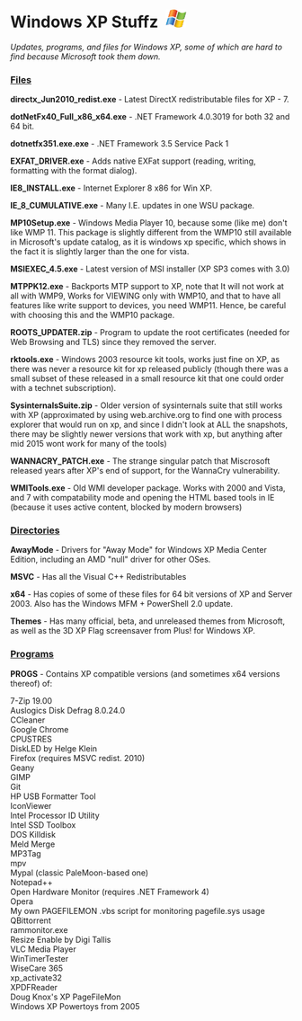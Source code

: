 # Windows XP Stuffz &nbsp;<img src="https://github.com/Alex313031/Windows-XP-Stuffz/blob/main/old/xp_flag.png" width="36">

*Updates, programs, and files for Windows XP, some of which are hard to find because Microsoft took them down.*

### <ins>Files</ins>

__directx_Jun2010_redist.exe__ - Latest DirectX redistributable files for XP - 7.

__dotNetFx40_Full_x86_x64.exe__ - .NET Framework 4.0.3019 for both 32 and 64 bit.

__dotnetfx351.exe.exe__ - .NET Framework 3.5 Service Pack 1

__EXFAT_DRIVER.exe__ - Adds native EXFat support (reading, writing, formatting with the format dialog).

__IE8_INSTALL.exe__ - Internet Explorer 8 x86 for Win XP.

__IE_8_CUMULATIVE.exe__ - Many I.E. updates in one WSU package.

__MP10Setup.exe__ - Windows Media Player 10, because some (like me) don't like WMP 11. This package is slightly different from the WMP10 still available in Microsoft's update catalog, as it is windows xp specific, which shows in the fact it is slightly larger than the one for vista.

__MSIEXEC_4.5.exe__ - Latest version of MSI installer (XP SP3 comes with 3.0)

__MTPPK12.exe__ - Backports MTP support to XP, note that It will not work at all with WMP9, Works for VIEWING only with WMP10, and that to have all features like write support to devices, you need WMP11. Hence, be careful with choosing this and the WMP10 package.

__ROOTS_UPDATER.zip__ - Program to update the root certificates (needed for Web Browsing and TLS) since they removed the server.

__rktools.exe__ - Windows 2003 resource kit tools, works just fine on XP, as there was never a resource kit for xp released publicly (though there was a small subset of these released in a small resource kit that one could order with a technet subscription).

__SysinternalsSuite.zip__ - Older version of sysinternals suite that still works with XP (approximated by using web.archive.org to find one with process explorer that would run on xp, and since I didn't look at ALL the snapshots, there may be slightly newer versions that work with xp, but anything after mid 2015 wont work for many of the tools)

__WANNACRY_PATCH.exe__ - The strange singular patch that Miscrosoft released years after XP's end of support, for the WannaCry vulnerability.

__WMITools.exe__ - Old WMI developer package. Works with 2000 and Vista, and 7 with compatability mode and opening the HTML based tools in IE (because it uses active content, blocked by modern browsers)

### <ins>Directories</ins>

__AwayMode__ - Drivers for "Away Mode" for Windows XP Media Center Edition, including an AMD "null" driver for other OSes.

__MSVC__ - Has all the Visual C++ Redistributables

__x64__ - Has copies of some of these files for 64 bit versions of XP and Server 2003. Also has the Windows MFM + PowerShell 2.0 update.

__Themes__ - Has many official, beta, and unreleased themes from Microsoft, as well as the 3D XP Flag screensaver from Plus! for Windows XP.

### <ins>Programs</ins>

__PROGS__ - Contains XP compatible versions (and sometimes x64 versions thereof) of:

  7-Zip 19.00  
  Auslogics Disk Defrag 8.0.24.0  
  CCleaner  
  Google Chrome  
  CPUSTRES  
  DiskLED by Helge Klein  
  Firefox (requires MSVC redist. 2010)  
  Geany  
  GIMP  
  Git  
  HP USB Formatter Tool  
  IconViewer  
  Intel Processor ID Utility  
  Intel SSD Toolbox  
  DOS Killdisk  
  Meld Merge  
  MP3Tag  
  mpv  
  Mypal (classic PaleMoon-based one)  
  Notepad++  
  Open Hardware Monitor (requires .NET Framework 4)  
  Opera  
  My own PAGEFILEMON .vbs script for monitoring pagefile.sys usage  
  QBittorrent  
  rammonitor.exe  
  Resize Enable by Digi Tallis  
  VLC Media Player  
  WinTimerTester  
  WiseCare 365  
  xp_activate32  
  XPDFReader  
  Doug Knox's XP PageFileMon  
  Windows XP Powertoys from 2005
